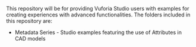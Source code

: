 This repository will be for providing Vuforia Studio users with examples for creating experiences with advanced functionalities. The folders included in this repository are:  
* Metadata Series - Studio examples featuring the use of Attributes in CAD models
